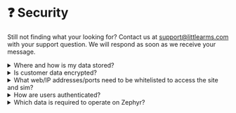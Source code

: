 # ❓ Security

Still not finding what your looking for? Contact us at [support@littlearms.com](mailto:support@littlearms.com) with your support question.  We will respond as soon as we receive your message.

<details>

<summary>Where and how is my data stored?</summary>

All user data and content is stored in the USA 🇺🇸 on [Amazon Web Services (AWS)](https://aws.amazon.com), which is backed by the same infrastructure and security that Amazon uses for its own services.

Customer data is stored in USA data centers.  The website [https://zephyr-sim.com](https://zephyr-sim.com) and its assets may be cached in other geographic locations by AWS's CDN service CloudFront.

Access to private content through [https://zephyr-sim.com](https://zephyr-sim.com) is always validated through our API using a permission system.

Amazon's AWS follows and leads most of the industries best practices and is [compliant with major security standards](https://aws.amazon.com/compliance/resources/).

</details>

<details>

<summary>Is customer data encrypted?</summary>

Yes all customer data is encrypted at rest and in-transit.

* In transit we use HTTPS TLS 1.2 to encrypt all traffic served to end users.
* At rest on Amazon Web Services (AWS) we use AES-256

</details>

<details>

<summary>What web/IP addresses/ports need to be whitelisted to access the site and sim?</summary>

* littlearms.com
* \*.littlearms.com
* zephyr-sim.com
* \*.zephyr-sim.com
* https://littlearms.us.auth0.com
* port 443

</details>

<details>

<summary>How are users authenticated?</summary>

By default, all customer data can only be accessed by themselves or Little Arms Studios Administrators.  If a customer accepts an invitation to join an Organization as a Student, then their data can be access by the Instructors or Administrators of that Organization.

Customers may also choose to make some of their data public on their personal profile to showcase their flight time, achievements and obtained certifications.

</details>

<details>

<summary>Which data is required to operate on Zephyr?</summary>

The only required piece of information to sign up and start using Zephyr is an **email address.**

When purchasing a Certification test such as the BPERP, personal information such as first name, last name and email address is required and provided to the [Airborne Public Safety Association](https://publicsafetyaviation.org/apsa-basic-proficiency-evaluation-for-remote-pilots-bperp-certificate-application), which review and approve the BPERP certification.

</details>
